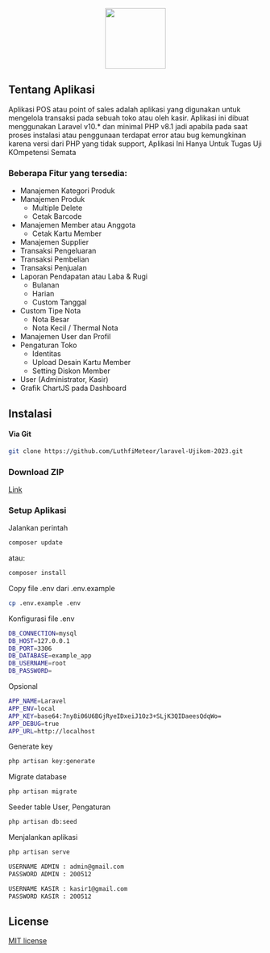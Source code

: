 <p align="center">
    <a href="https://github.com/LuthfiMeteor" target="_blank"><img src="https://github.com/LuthfiMeteor/laravel-Ujikom-2023/assets/106295051/487a4e49-78a7-47b6-89e4-b1a6ebf8e0fb" width="120"></a>
</p>

## Tentang Aplikasi

Aplikasi POS atau point of sales adalah aplikasi yang digunakan untuk mengelola transaksi pada sebuah toko atau oleh kasir. Aplikasi ini dibuat menggunakan Laravel v10.* dan minimal PHP v8.1 jadi apabila pada saat proses instalasi atau penggunaan terdapat error atau bug kemungkinan karena versi dari PHP yang tidak support, Aplikasi Ini Hanya Untuk Tugas Uji KOmpetensi Semata

### Beberapa Fitur yang tersedia:
- Manajemen Kategori Produk
- Manajemen Produk
  - Multiple Delete
  - Cetak Barcode
- Manajemen Member atau Anggota
  - Cetak Kartu Member
- Manajemen Supplier
- Transaksi Pengeluaran
- Transaksi Pembelian
- Transaksi Penjualan
- Laporan Pendapatan atau Laba & Rugi
  - Bulanan
  - Harian
  - Custom Tanggal
- Custom Tipe Nota
  - Nota Besar
  - Nota Kecil / Thermal Nota
- Manajemen User dan Profil
- Pengaturan Toko
  - Identitas
  - Upload Desain Kartu Member
  - Setting Diskon Member
- User (Administrator, Kasir)
- Grafik ChartJS pada Dashboard

## Instalasi
#### Via Git
```bash
git clone https://github.com/LuthfiMeteor/laravel-Ujikom-2023.git
```

### Download ZIP
[Link](https://github.com/LuthfiMeteor/laravel-Ujikom-2023/archive/refs/heads/main.zip)

### Setup Aplikasi
Jalankan perintah 
```bash
composer update
```
atau:
```bash
composer install
```
Copy file .env dari .env.example
```bash
cp .env.example .env
```
Konfigurasi file .env
```bash
DB_CONNECTION=mysql
DB_HOST=127.0.0.1
DB_PORT=3306
DB_DATABASE=example_app
DB_USERNAME=root
DB_PASSWORD=
```
Opsional
```bash
APP_NAME=Laravel
APP_ENV=local
APP_KEY=base64:7ny8i06U6BGjRyeIDxeiJ1Oz3+SLjK3QIDaeesQdqWo=
APP_DEBUG=true
APP_URL=http://localhost
```
Generate key
```bash
php artisan key:generate
```
Migrate database
```bash
php artisan migrate
```
Seeder table User, Pengaturan
```bash
php artisan db:seed
```
Menjalankan aplikasi
```bash
php artisan serve
```
```bash
USERNAME ADMIN : admin@gmail.com
PASSWORD ADMIN : 200512

USERNAME KASIR : kasir1@gmail.com
PASSWORD KASIR : 200512
```
## License

[MIT license](https://opensource.org/licenses/MIT)